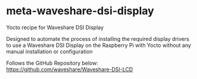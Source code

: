 # meta-waveshare-dsi-display
Yocto recipe for Waveshare DSI Display

Designed to automate the process of installing the required display drivers to use a Waveshare DSI Display on the Raspberry Pi with Yocto without any manual installation or configuration

Follows the GitHub Repository below:
https://github.com/waveshare/Waveshare-DSI-LCD
